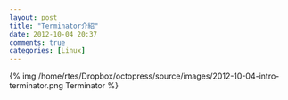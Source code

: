 ```yaml
---
layout: post
title: "Terminator介紹"
date: 2012-10-04 20:37
comments: true
categories: [Linux]
---
```


{% img /home/rtes/Dropbox/octopress/source/images/2012-10-04-intro-terminator.png    Terminator %} 
